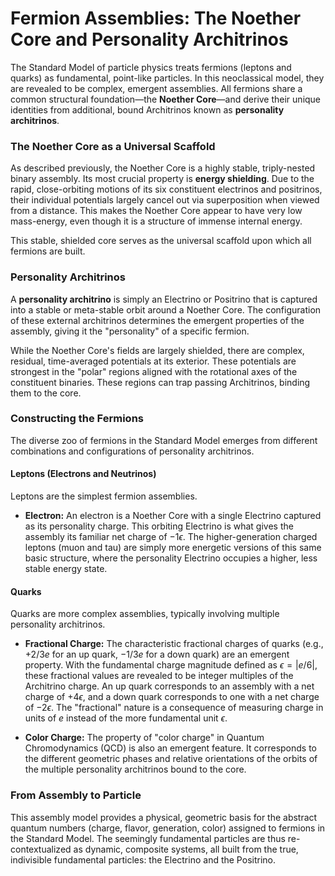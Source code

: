 # Fermion Assemblies: The Noether Core and Personality Architrinos

The Standard Model of particle physics treats fermions (leptons and quarks) as fundamental, point-like particles. In this neoclassical model, they are revealed to be complex, emergent assemblies. All fermions share a common structural foundation—the **Noether Core**—and derive their unique identities from additional, bound Architrinos known as **personality architrinos**.

### The Noether Core as a Universal Scaffold

As described previously, the Noether Core is a highly stable, triply-nested binary assembly. Its most crucial property is **energy shielding**. Due to the rapid, close-orbiting motions of its six constituent electrinos and positrinos, their individual potentials largely cancel out via superposition when viewed from a distance. This makes the Noether Core appear to have very low mass-energy, even though it is a structure of immense internal energy.

This stable, shielded core serves as the universal scaffold upon which all fermions are built.

### Personality Architrinos

A **personality architrino** is simply an Electrino or Positrino that is captured into a stable or meta-stable orbit around a Noether Core. The configuration of these external architrinos determines the emergent properties of the assembly, giving it the "personality" of a specific fermion.

While the Noether Core's fields are largely shielded, there are complex, residual, time-averaged potentials at its exterior. These potentials are strongest in the "polar" regions aligned with the rotational axes of the constituent binaries. These regions can trap passing Architrinos, binding them to the core.

### Constructing the Fermions

The diverse zoo of fermions in the Standard Model emerges from different combinations and configurations of personality architrinos.

#### **Leptons (Electrons and Neutrinos)**

Leptons are the simplest fermion assemblies.

-   **Electron:** An electron is a Noether Core with a single Electrino captured as its personality charge. This orbiting Electrino is what gives the assembly its familiar net charge of $-1\epsilon$. The higher-generation charged leptons (muon and tau) are simply more energetic versions of this same basic structure, where the personality Electrino occupies a higher, less stable energy state.

#### **Quarks**

Quarks are more complex assemblies, typically involving multiple personality architrinos.

-   **Fractional Charge:** The characteristic fractional charges of quarks (e.g., $+2/3 e$ for an up quark, $-1/3 e$ for a down quark) are an emergent property. With the fundamental charge magnitude defined as $\epsilon = |e/6|$, these fractional values are revealed to be integer multiples of the Architrino charge. An up quark corresponds to an assembly with a net charge of $+4\epsilon$, and a down quark corresponds to one with a net charge of $-2\epsilon$. The "fractional" nature is a consequence of measuring charge in units of $e$ instead of the more fundamental unit $\epsilon$.

-   **Color Charge:** The property of "color charge" in Quantum Chromodynamics (QCD) is also an emergent feature. It corresponds to the different geometric phases and relative orientations of the orbits of the multiple personality architrinos bound to the core.

### From Assembly to Particle

This assembly model provides a physical, geometric basis for the abstract quantum numbers (charge, flavor, generation, color) assigned to fermions in the Standard Model. The seemingly fundamental particles are thus re-contextualized as dynamic, composite systems, all built from the true, indivisible fundamental particles: the Electrino and the Positrino.
